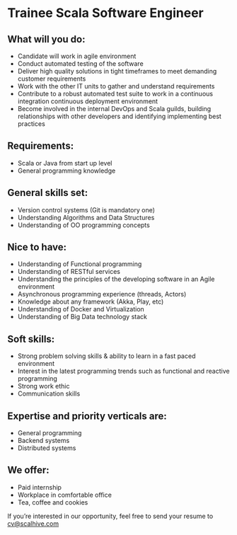 # Trainee Scala Software Engineer

## What will you do:
- Candidate will work in agile environment
- Conduct automated testing of the software
- Deliver high quality solutions in tight timeframes to meet demanding customer requirements
- Work with the other IT units to gather and understand requirements
- Contribute to a robust automated test suite to work in a continuous integration continuous deployment environment
- Become involved in the internal DevOps and Scala guilds, building relationships with other developers and identifying implementing best practices


## Requirements:
- Scala or Java from start up level
- General programming knowledge


## General skills set:
- Version control systems (Git is mandatory one)
- Understanding Algorithms and Data Structures
- Understanding of OO programming concepts


## Nice to have:
- Understanding of Functional programming
- Understanding of RESTful services
- Understanding the principles of the developing software in an Agile environment
- Asynchronous programming experience (threads, Actors)
- Knowledge about any framework (Akka, Play, etc)
- Understanding of Docker and Virtualization 
- Understanding of Big Data technology stack


## Soft skills:
- Strong problem solving skills & ability to learn in a fast paced environment
- Interest in the latest programming trends such as functional and reactive programming
- Strong work ethic
- Communication skills



## Expertise and priority verticals are:
- General programming
- Backend systems
- Distributed systems


## We offer:
- Paid internship
- Workplace in comfortable office
- Tea, coffee and cookies



If you’re interested in our opportunity, feel free to send your resume to
cv@scalhive.com

